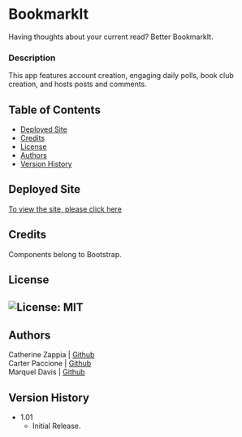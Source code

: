 # BookmarkIt

Having thoughts about your current read? Better BookmarkIt.

### Description
This app features account creation, engaging daily polls, book club creation, and hosts posts and comments.

## Table of Contents

- [Deployed Site](#deployed-site)
- [Credits](#credits)
- [License](#license)
- [Authors](#authors)
- [Version History](#version-history)


## Deployed Site
  [To view the site, please click here](https://bookmarkit-meq1.onrender.com/)

## Credits
Components belong to Bootstrap.

## License
![License: MIT](https://img.shields.io/badge/License-MIT-yellow.svg)
---
## Authors
Catherine Zappia | [Github](https://www.github.com/catzappia) \
Carter Paccione  | [Github](https://www.github.com/carterpaccione) \
Marquel Davis    | [Github](https://www.github.com/marquel12)

## Version History
- 1.01
  - Initial Release.


